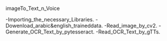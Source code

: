 imageTo_Text_n_Voice

-Importing_the_necessary_Libraries.
-Dowenload_arabic&english_traineddata.
-Read_image_by_cv2.
-Generate_OCR_Text_by_pytesseract.
-Read_OCR_Text_by_gTTs.
